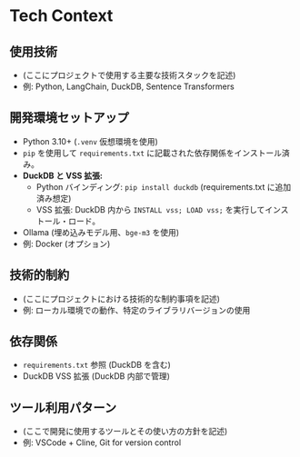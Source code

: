 # Tech Context

## 使用技術

- (ここにプロジェクトで使用する主要な技術スタックを記述)
- 例: Python, LangChain, DuckDB, Sentence Transformers

## 開発環境セットアップ

- Python 3.10+ (`.venv` 仮想環境を使用)
- `pip` を使用して `requirements.txt` に記載された依存関係をインストール済み。
- **DuckDB と VSS 拡張:**
    - Python バインディング: `pip install duckdb` (requirements.txt に追加済み想定)
    - VSS 拡張: DuckDB 内から `INSTALL vss; LOAD vss;` を実行してインストール・ロード。
- Ollama (埋め込みモデル用、`bge-m3` を使用)
- 例: Docker (オプション)

## 技術的制約

- (ここにプロジェクトにおける技術的な制約事項を記述)
- 例: ローカル環境での動作、特定のライブラリバージョンの使用

## 依存関係

- `requirements.txt` 参照 (DuckDB を含む)
- DuckDB VSS 拡張 (DuckDB 内部で管理)

## ツール利用パターン

- (ここで開発に使用するツールとその使い方の方針を記述)
- 例: VSCode + Cline, Git for version control
